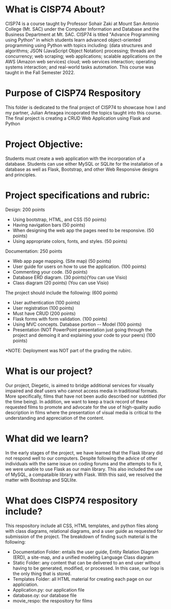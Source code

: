 # What is CISP74 About?
CISP74 is a course taught by Professor Sohair Zaki at Mount San Antonio College (Mt. SAC) under the Computer Information and Database and the Business Department at Mt. SAC. CISP74 is titled "Advance Programming using Python" in which students learn advanced object-oriented programming using Python with topics including: (data structures and algorithms; JSON (JavaScript Object Notation) processing; threads and concurrency; web scraping; web applications; scalable applications on the AWS (Amazon web services) cloud; web services interaction; operating systems interaction; and real-world tasks automation. This course was taught in the Fall Semester 2022. 

# Purpose of CISP74 Respository
This folder is dedicated to the final project of CISP74 to showcase how I and my partner, Julian Arteagea incoporated the topics taught into this course. The final project is creating a CRUD Web Application using Flask and Python

# Project Objective: 
Students must create a web application with the incorporation of a database. Students can use either MySQL or SQLite for the installation of a database as well as Flask, Bootstrap, and other Web Responsive designs and principles. 

# Project specifications and rubric: 

Design: 200 points
- Using bootstrap, HTML, and CSS (50 points)
- Having navigation bars (50 points)
- When designing the web app the pages need to be responsive. (50 points)
- Using appropriate colors, fonts, and styles. (50 points)

Documentation: 250 points
- Web app page mapping. (Site map) (50 points)
- User guide for users on how to use the application. (100 points)
- Commenting your code. (50 points)
- Database ERD diagram. (30 points)(You can use Visio)
- Class diagram (20 points) (You can use Visio)

The project should include the following: (600 points)
- User authentication (100 points)
- User registration   (100 points)
- Must have CRUD (200 points)
- Flask forms with form validation. (100 points)
- Using MVC concepts. Database portion -- Model (100 points)
- Presentation (NOT PowerPoint presentation just going through the project and demoing it and explaining your code to your peers) (100 points)

*NOTE: Deployment was NOT part of the grading the rubirc.

# What is our project?

Our project, Diegetic, is aimed to bridge additional services for visually impaired and deaf users who cannot access media in traditional formats. More specifically, films that have not been audio described nor subtitled (for the time being). In addition, we want to keep a track record of these requested films to promote and advocate for the use of high-quality audio description in films where the presentation of visual media is critical to the understanding and appreciation of the content.

# What did we learn?
In the early stages of the project, we have learned that the Flask library did not respond well to our computers. Despite following the advice of other individuals with the same issue on coding forums and the attempts to fix it, we were unable to use Flask as our main library. This also included the use of MySQL, a compataible library with Flask. With this said, we resolved the matter with Bootstrap and SQLlite.

# What does CISP74 respository include? 
This respository include all CSS, HTML templates, and python files along with class diagrams, relational diagrams, and a user guide as requested for submission of the project. The breakdown of finding such material is the following: 
- Documentation Folder: entails the user guide, Entity Relation Diagram (ERD), a site-map, and a unified modeling Language Class diagram 
- Static Folder: any content that can be delivered to an end user without having to be generated, modified, or processed. In this case, our logo is the only thing that is stored.
- Templates Folder: all HTML material for creating each page on our appliciation.  
- Application.py: our application file
- database.oy: our database file
- movie_respo: the respository for films



